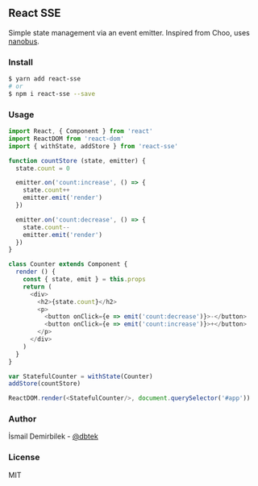 ## React SSE
Simple state management via an event emitter. Inspired from Choo, uses [nanobus](https://github.com/choojs/nanobus).

### Install
```bash
$ yarn add react-sse
# or
$ npm i react-sse --save
```

### Usage
```js
import React, { Component } from 'react'
import ReactDOM from 'react-dom'
import { withState, addStore } from 'react-sse'

function countStore (state, emitter) {
  state.count = 0

  emitter.on('count:increase', () => {
    state.count++
    emitter.emit('render')
  })

  emitter.on('count:decrease', () => {
    state.count--
    emitter.emit('render')
  })
}

class Counter extends Component {
  render () {
    const { state, emit } = this.props
    return (
      <div>
        <h2>{state.count}</h2>
        <p>
          <button onClick={e => emit('count:decrease')}>-</button>
          <button onClick={e => emit('count:increase')}>+</button>
        </p>
      </div>
    )
  }
}

var StatefulCounter = withState(Counter)
addStore(countStore)

ReactDOM.render(<StatefulCounter/>, document.querySelector('#app'))
```

### Author
İsmail Demirbilek - [@dbtek](https://twitter.com/dbtek)

### License
MIT
